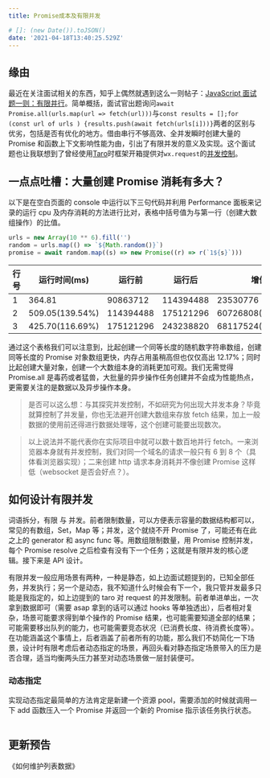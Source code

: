 ```yaml
---
title: Promise成本及有限并发

# []: (new Date()).toJSON()
date: '2021-04-18T13:40:25.529Z'
---
```


## 缘由

最近在关注面试相关的东西，知乎上偶然就遇到这么一则帖子：[JavaScript 面试题一则：有限并行](https://zhuanlan.zhihu.com/p/360193435)。简单概括，面试官出题询问`await Promise.all(urls.map(url => fetch(url)))`与`const results = [];for (const url of urls ) {results.push(await fetch(urls[i]))}`两者的区别与优劣，包括是否有优化的地方。借由串行不够高效、全并发瞬时创建大量的 Promise 和函数上下文影响性能为由，引出了有限并发的意义及实现。这个面试题也让我联想到了曾经使用[Taro](https://github.com/NervJS/taro)时框架开箱提供对`wx.request`的[并发控制](https://developers.weixin.qq.com/miniprogram/dev/framework/ability/network.html#使用限制)。

## 一点点吐槽：大量创建 Promise 消耗有多大？

以下是在空白页面的 console 中运行以下三句代码并利用 Performance 面板来记录的运行 cpu 及内存消耗的方法进行比对，表格中括号值为与第一行（创建大数组操作）的比值。

```js
urls = new Array(10 ** 6).fill('')
random = urls.map(() => `${Math.random()}`)
promise = await random.map((s) => new Promise((r) => r(`1${s}`)))
```

| 行号 | 运行时间(ms)    | 运行前    | 运行后    | 增值              |
| ---- | --------------- | --------- | --------- | ----------------- |
| 1    | 364.81          | 90863712  | 114394488 | 23530776          |
| 2    | 509.05(139.54%) | 114394488 | 175121296 | 60726808(258.07%) |
| 3    | 425.70(116.69%) | 175121296 | 243238820 | 68117524(289.48%) |

通过这个表格我们可以注意到，比起创建一个同等长度的随机数字符串数组，创建同等长度的 Promise 对象数组更快，内存占用虽稍高但也仅仅高出 12.17%；同时比起创建大量对象，创建一个大数组本身的消耗更加可观。我们无需觉得 Promise.all 是毒药或者猛兽，大批量的异步操作任务创建并不会成为性能热点，更需要关注的是数据以及异步操作本身。

> 是否可以这么想：与其探究并发控制，不如研究为何出现大并发本身？毕竟就算控制了并发量，你也无法避开创建大数组来存放 fetch 结果，加上一般数据的使用前还得进行数据处理等，这个创建可能要出现数次。

> 以上说法并不能代表你在实际项目中就可以数十数百地并行 fetch。一来浏览器本身就有并发控制，我们对同一个域名的请求一般只有 6 到 8 个（具体看浏览器实现）；二来创建 http 请求本身消耗并不像创建 Promise 这样低（websocket 是否会好点？）。

## 如何设计有限并发

词语拆分，有限 与 并发。前者限制数量，可以方便表示容量的数据结构都可以，常见的有数组，Set，Map 等；并发，这个就绕不开 Promise 了，可能还有在此之上的 generator 和 async func 等。用数组限制数量，用 Promise 控制并发，每个 Promise resolve 之后检查有没有下一个任务；这就是有限并发的核心逻辑。接下来是 API 设计。

有限并发一般应用场景有两种，一种是静态，如上边面试题提到的，已知全部任务，并发执行；另一个是动态，我不知道什么时候会有下一个，我只管并发最多只能是我指定的，如上边提到的 taro 对 request 的并发限制。前者单进单出，一次拿到数据即可（需要 asap 拿到的话可以通过 hooks 等单独透出），后者相对复杂，场景可能要求得到单个操作的 Promise 结果，也可能需要知道全部的结果；可能需要移出队列的能力，也可能需要竞态状况（已消费长度、待消费长度等）。在功能涵盖这个事情上，后者涵盖了前者所有的功能，那么我们不妨简化一下场景，设计时有限考虑后者动态指定的场景，再回头看对静态指定场景带入的压力是否合理，适当均衡两头压力甚至对动态场景做一层封装便可。

### 动态指定

实现动态指定最简单的方法肯定是新建一个资源 pool，需要添加的时候就调用一下 add 函数压入一个 Promise 并返回一个新的 Promise 指示该任务执行状态。

```ts

```

## 更新预告

《如何维护列表数据》
